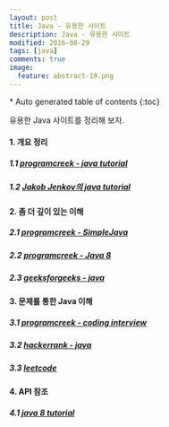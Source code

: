 ```yaml
---
layout: post
title: Java - 유용한 사이트
description: Java - 유용한 사이트
modified: 2016-08-29
tags: [java]
comments: true
image:
  feature: abstract-19.png
---
```


<section id="table-of-contents" class="toc">
<div id="drawer" markdown="1">
*  Auto generated table of contents
{:toc}
</div>
</section><!-- /#table-of-contents -->

유용한 Java 사이트를 정리해 보자.

#### 1. 개요 정리

##### 1.1 [programcreek - java tutorial](http://www.programcreek.com/java-tutorials/)

##### 1.2 [Jakob Jenkov의 java tutorial](http://tutorials.jenkov.com/java/index.html)

#### 2. 좀 더 깊이 있는 이해

##### 2.1 [programcreek - SimpleJava](http://www.programcreek.com/simple-java/)

##### 2.2 [programcreek - Java 8](http://www.programcreek.com/simple-java-8-lambdas/)

##### 2.3 [geeksforgeeks - java](http://www.geeksforgeeks.org/java/)

#### 3. 문제를 통한 Java 이해

##### 3.1 [programcreek - coding interview](http://www.programcreek.com/2012/11/top-10-algorithms-for-coding-interview/)

##### 3.2 [hackerrank - java](https://www.hackerrank.com/domains/java/java-introduction)

##### 3.3 [leetcode](https://leetcode.com/problemset/algorithms/)

#### 4. API 참조

##### 4.1 [java 8 tutorial](http://www.tutorialspoint.com/java8/index.htm)
